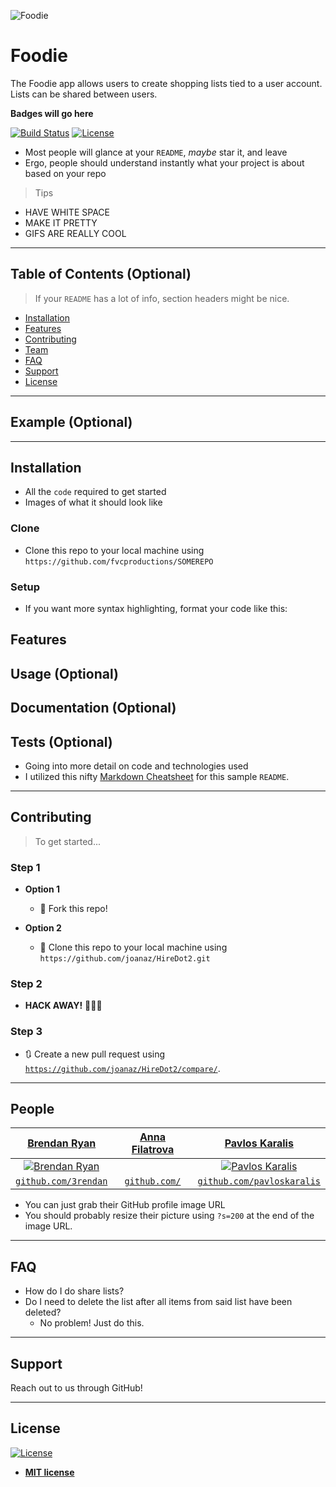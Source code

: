 ![Foodie](https://raw.git.generalassemb.ly/3rendan/hfb/master/cart.gif)



# Foodie

The Foodie app allows users to create shopping lists tied to a user account. Lists can be shared between users.

**Badges will go here**

[![Build Status](http://img.shields.io/travis/badges/badgerbadgerbadger.svg?style=flat-square)](https://travis-ci.org/badges/badgerbadgerbadger) [![License](http://img.shields.io/:license-mit-blue.svg?style=flat-square)](http://badges.mit-license.org)



- Most people will glance at your `README`, *maybe* star it, and leave
- Ergo, people should understand instantly what your project is about based on your repo

> Tips

- HAVE WHITE SPACE
- MAKE IT PRETTY
- GIFS ARE REALLY COOL
---

## Table of Contents (Optional)

> If your `README` has a lot of info, section headers might be nice.

- [Installation](#installation)
- [Features](#features)
- [Contributing](#contributing)
- [Team](#team)
- [FAQ](#faq)
- [Support](#support)
- [License](#license)


---

## Example (Optional)



---

## Installation

- All the `code` required to get started
- Images of what it should look like

### Clone

- Clone this repo to your local machine using `https://github.com/fvcproductions/SOMEREPO`

### Setup

- If you want more syntax highlighting, format your code like this:



## Features
## Usage (Optional)
## Documentation (Optional)
## Tests (Optional)

- Going into more detail on code and technologies used
- I utilized this nifty <a href="https://github.com/adam-p/markdown-here/wiki/Markdown-Cheatsheet" target="_blank">Markdown Cheatsheet</a> for this sample `README`.

---

## Contributing

> To get started...

### Step 1

- **Option 1**
    - 🍴 Fork this repo!

- **Option 2**
    - 👯 Clone this repo to your local machine using `https://github.com/joanaz/HireDot2.git`

### Step 2

- **HACK AWAY!** 🔨🔨🔨

### Step 3

- 🔃 Create a new pull request using <a href="https://github.com/joanaz/HireDot2/compare/" target="_blank">`https://github.com/joanaz/HireDot2/compare/`</a>.

---

## People

| <a href="http://fvcproductions.com" target="_blank">Brendan Ryan</a> | <a href="http://fvcproductions.com" target="_blank">Anna Filatrova</a> | <a href="http://fvcproductions.com" target="_blank">Pavlos Karalis</a> |
| :---: |:---:| :---:|
| [![Brendan Ryan](https://git.generalassemb.ly/3rendan.png?s=200)](http://brendanryan.space)    | [![]()](http://fvcproductions.com) | [![Pavlos Karalis](https://github.com/pavloskaralis.png?s=200)](http://fvcproductions.com)  |
| <a href="http://github.com/3rendan" target="_blank">`github.com/3rendan`</a> | <a href="http://github.com/fvcproductions" target="_blank">`github.com/`</a> | <a href="http://github.com/fvcproductions" target="_blank">`github.com/pavloskaralis`</a> |

- You can just grab their GitHub profile image URL
- You should probably resize their picture using `?s=200` at the end of the image URL.

---

## FAQ

- How do I do share lists?
- Do I need to delete the list after all items from said list have been deleted?
    - No problem! Just do this.

---

## Support

Reach out to us through GitHub!




---

## License

[![License](http://img.shields.io/:license-mit-blue.svg?style=flat-square)](http://badges.mit-license.org)

- **[MIT license](http://opensource.org/licenses/mit-license.php)**
